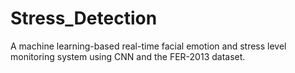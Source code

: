 # Stress_Detection
A machine learning-based real-time facial emotion and stress level monitoring system using CNN and the FER-2013 dataset.
